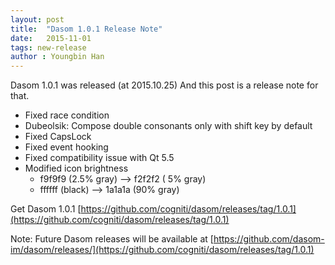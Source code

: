 ```yaml
---
layout: post
title:  "Dasom 1.0.1 Release Note"
date:   2015-11-01
tags: new-release
author : Youngbin Han
---
```


Dasom 1.0.1 was released (at 2015.10.25)
And this post is a release note for that.

* Fixed race condition
* Dubeolsik: Compose double consonants only with shift key by default
* Fixed CapsLock
* Fixed event hooking
* Fixed compatibility issue with Qt 5.5
* Modified icon brightness
  * f9f9f9 (2.5% gray) --> f2f2f2 ( 5% gray)
  * ffffff (black) --> 1a1a1a (90% gray)

Get Dasom 1.0.1
[https://github.com/cogniti/dasom/releases/tag/1.0.1](https://github.com/cogniti/dasom/releases/tag/1.0.1)

Note: Future Dasom releases will be available at [https://github.com/dasom-im/dasom/releases/](https://github.com/cogniti/dasom/releases/tag/1.0.1)
